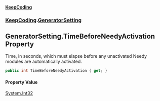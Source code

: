 #### [KeepCoding](index.md 'index')
### [KeepCoding](KeepCoding.md 'KeepCoding').[GeneratorSetting](KeepCoding_GeneratorSetting.md 'KeepCoding.GeneratorSetting')
## GeneratorSetting.TimeBeforeNeedyActivation Property
Time, in seconds, which must elapse before any unactivated Needy modules are automatically activated.  
```csharp
public int TimeBeforeNeedyActivation { get; }
```
#### Property Value
[System.Int32](https://docs.microsoft.com/en-us/dotnet/api/System.Int32 'System.Int32')
